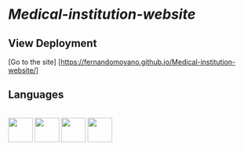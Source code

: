 # _Medical-institution-website_

## View Deployment
[Go to the site] [https://fernandomoyano.github.io/Medical-institution-website/]

## Languages


<link rel="stylesheet" href="devicon.min.css">

<div "style=inline_block"><br>

 <img width="50px" height="50px" src="https://cdn.jsdelivr.net/gh/devicons/devicon/icons/html5/html5-original-wordmark.svg" />
 <img width="50px" height="50px" src="https://cdn.jsdelivr.net/gh/devicons/devicon/icons/css3/css3-original-wordmark.svg" />
 <img width="50px" height="50px" src="https://cdn.jsdelivr.net/gh/devicons/devicon/icons/sass/sass-original.svg" /> 
 <img width="50px" height="50px" src="https://cdn.jsdelivr.net/gh/devicons/devicon/icons/javascript/javascript-original.svg" />
 
 </div>
